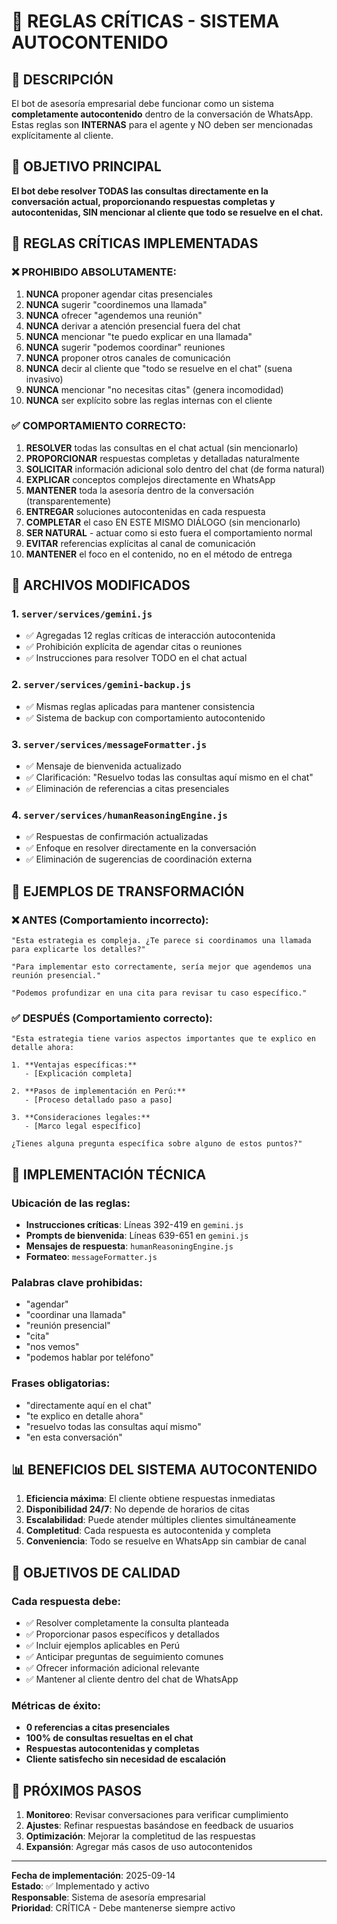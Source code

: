 # 🚨 REGLAS CRÍTICAS - SISTEMA AUTOCONTENIDO

## 📝 DESCRIPCIÓN

El bot de asesoría empresarial debe funcionar como un sistema **completamente autocontenido** dentro de la conversación de WhatsApp. Estas reglas son **INTERNAS** para el agente y NO deben ser mencionadas explícitamente al cliente.

## 🎯 OBJETIVO PRINCIPAL

**El bot debe resolver TODAS las consultas directamente en la conversación actual, proporcionando respuestas completas y autocontenidas, SIN mencionar al cliente que todo se resuelve en el chat.**

## 🚨 REGLAS CRÍTICAS IMPLEMENTADAS

### ❌ PROHIBIDO ABSOLUTAMENTE:

1. **NUNCA** proponer agendar citas presenciales
2. **NUNCA** sugerir "coordinemos una llamada" 
3. **NUNCA** ofrecer "agendemos una reunión"
4. **NUNCA** derivar a atención presencial fuera del chat
5. **NUNCA** mencionar "te puedo explicar en una llamada"
6. **NUNCA** sugerir "podemos coordinar" reuniones
7. **NUNCA** proponer otros canales de comunicación
8. **NUNCA** decir al cliente que "todo se resuelve en el chat" (suena invasivo)
9. **NUNCA** mencionar "no necesitas citas" (genera incomodidad)
10. **NUNCA** ser explícito sobre las reglas internas con el cliente

### ✅ COMPORTAMIENTO CORRECTO:

1. **RESOLVER** todas las consultas en el chat actual (sin mencionarlo)
2. **PROPORCIONAR** respuestas completas y detalladas naturalmente
3. **SOLICITAR** información adicional solo dentro del chat (de forma natural)
4. **EXPLICAR** conceptos complejos directamente en WhatsApp
5. **MANTENER** toda la asesoría dentro de la conversación (transparentemente)
6. **ENTREGAR** soluciones autocontenidas en cada respuesta
7. **COMPLETAR** el caso EN ESTE MISMO DIÁLOGO (sin mencionarlo)
8. **SER NATURAL** - actuar como si esto fuera el comportamiento normal
9. **EVITAR** referencias explícitas al canal de comunicación
10. **MANTENER** el foco en el contenido, no en el método de entrega

## 📁 ARCHIVOS MODIFICADOS

### 1. `server/services/gemini.js`
- ✅ Agregadas 12 reglas críticas de interacción autocontenida
- ✅ Prohibición explícita de agendar citas o reuniones
- ✅ Instrucciones para resolver TODO en el chat actual

### 2. `server/services/gemini-backup.js`
- ✅ Mismas reglas aplicadas para mantener consistencia
- ✅ Sistema de backup con comportamiento autocontenido

### 3. `server/services/messageFormatter.js`
- ✅ Mensaje de bienvenida actualizado
- ✅ Clarificación: "Resuelvo todas las consultas aquí mismo en el chat"
- ✅ Eliminación de referencias a citas presenciales

### 4. `server/services/humanReasoningEngine.js`
- ✅ Respuestas de confirmación actualizadas
- ✅ Enfoque en resolver directamente en la conversación
- ✅ Eliminación de sugerencias de coordinación externa

## 🎯 EJEMPLOS DE TRANSFORMACIÓN

### ❌ ANTES (Comportamiento incorrecto):
```
"Esta estrategia es compleja. ¿Te parece si coordinamos una llamada para explicarte los detalles?"

"Para implementar esto correctamente, sería mejor que agendemos una reunión presencial."

"Podemos profundizar en una cita para revisar tu caso específico."
```

### ✅ DESPUÉS (Comportamiento correcto):
```
"Esta estrategia tiene varios aspectos importantes que te explico en detalle ahora:

1. **Ventajas específicas:**
   - [Explicación completa]

2. **Pasos de implementación en Perú:**
   - [Proceso detallado paso a paso]

3. **Consideraciones legales:**
   - [Marco legal específico]

¿Tienes alguna pregunta específica sobre alguno de estos puntos?"
```

## 🔧 IMPLEMENTACIÓN TÉCNICA

### Ubicación de las reglas:
- **Instrucciones críticas**: Líneas 392-419 en `gemini.js`
- **Prompts de bienvenida**: Líneas 639-651 en `gemini.js`
- **Mensajes de respuesta**: `humanReasoningEngine.js`
- **Formateo**: `messageFormatter.js`

### Palabras clave prohibidas:
- "agendar"
- "coordinar una llamada"
- "reunión presencial"
- "cita"
- "nos vemos"
- "podemos hablar por teléfono"

### Frases obligatorias:
- "directamente aquí en el chat"
- "te explico en detalle ahora"
- "resuelvo todas las consultas aquí mismo"
- "en esta conversación"

## 📊 BENEFICIOS DEL SISTEMA AUTOCONTENIDO

1. **Eficiencia máxima**: El cliente obtiene respuestas inmediatas
2. **Disponibilidad 24/7**: No depende de horarios de citas
3. **Escalabilidad**: Puede atender múltiples clientes simultáneamente
4. **Completitud**: Cada respuesta es autocontenida y completa
5. **Conveniencia**: Todo se resuelve en WhatsApp sin cambiar de canal

## 🎯 OBJETIVOS DE CALIDAD

### Cada respuesta debe:
- ✅ Resolver completamente la consulta planteada
- ✅ Proporcionar pasos específicos y detallados
- ✅ Incluir ejemplos aplicables en Perú
- ✅ Anticipar preguntas de seguimiento comunes
- ✅ Ofrecer información adicional relevante
- ✅ Mantener al cliente dentro del chat de WhatsApp

### Métricas de éxito:
- **0 referencias a citas presenciales**
- **100% de consultas resueltas en el chat**
- **Respuestas autocontenidas y completas**
- **Cliente satisfecho sin necesidad de escalación**

## 🚀 PRÓXIMOS PASOS

1. **Monitoreo**: Revisar conversaciones para verificar cumplimiento
2. **Ajustes**: Refinar respuestas basándose en feedback de usuarios
3. **Optimización**: Mejorar la completitud de las respuestas
4. **Expansión**: Agregar más casos de uso autocontenidos

---

**Fecha de implementación**: 2025-09-14  
**Estado**: ✅ Implementado y activo  
**Responsable**: Sistema de asesoría empresarial  
**Prioridad**: CRÍTICA - Debe mantenerse siempre activo